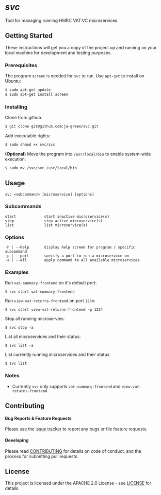 # *svc*

Tool for managing running HMRC VAT:VC microservices

## Getting Started

These instructions will get you a copy of the project up and running on your local machine for development and testing purposes.

### Prerequisites

The program `screen` is needed for `svc` to run. Use `apt-get` to install on Ubuntu:

```bash
$ sudo apt-get update
$ sudo apt-get install screen
```

### Installing

Clone from github:

```bash
$ git clone git@github.com:ja-green/svc.git
```

Add executable rights:

```bash
$ sudo chmod +x svc/svc
```

**(Optional)** Move the program into `/usr/local/bin` to enable system-wide execution: 

```bash
$ sudo mv /svc/svc /usr/local/bin
```
## Usage

```
svc <subcommand> [microservice] [options]
```

### Subcommands

```
start             start inactive microservice(s)
stop              stop active microservice(s)
list              list microservice(s)
```

### Options

```
-h | --help       display help screen for program / specific subcommand
-p | --port       specify a port to run a microservice on
-a | --all        apply command to all available microservices
```

### Examples

Run `vat-summary-frontend` on it's default port:
```
$ svc start vat-summary-frontend
```

Run `view-vat-returns-frontend` on port `1234`:
```
$ svc start view-vat-returns-frontend -p 1234
```

Stop all running microservies:
```
$ svc stop -a
```

List all microservices and their status:
```
$ svc list -a
```

List currently running microservices and their status:
```
$ svc list
```

### Notes

* Currently `svc` only supports `vat-summary-frontend` and `view-vat-returns-frontend`

## Contributing

#### Bug Reports & Feature Requests

Please use the [issue tracker](https://github.com/karan/joe/issues) to report any bugs or file feature requests.

#### Developing

Please read [CONTRIBUTING](https://gist.github.com/PurpleBooth/b24679402957c63ec426) for details on code of conduct, and the process for submitting pull requests.

## License

This project is licensed under the APACHE 2.0 License - see [LICENSE](LICENSE.md) for details
